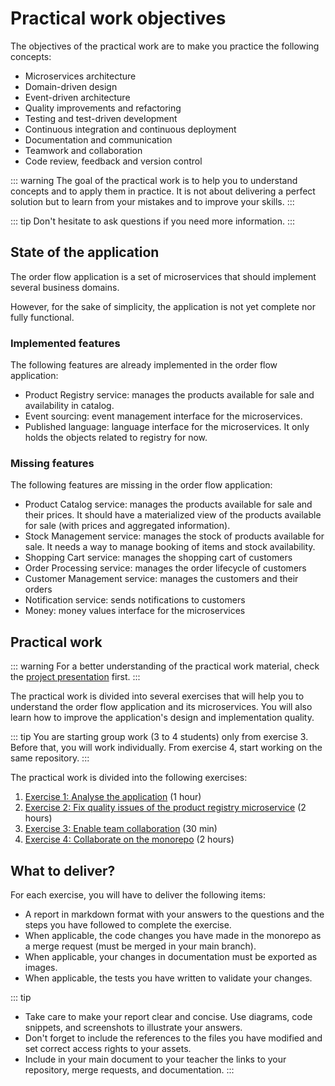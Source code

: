# Practical work objectives

The objectives of the practical work are to make you practice the following concepts:
- Microservices architecture
- Domain-driven design
- Event-driven architecture
- Quality improvements and refactoring
- Testing and test-driven development
- Continuous integration and continuous deployment
- Documentation and communication
- Teamwork and collaboration
- Code review, feedback and version control

::: warning
The goal of the practical work is to help you to understand concepts and to apply them in practice. It is not about delivering a perfect solution but to learn from your mistakes and to improve your skills.
:::

::: tip
Don't hesitate to ask questions if you need more information.
:::

## State of the application

The order flow application is a set of microservices that should implement several business domains.

However, for the sake of simplicity, the application is not yet complete nor fully functional.

### Implemented features

The following features are already implemented in the order flow application:

- Product Registry service: manages the products available for sale and availability in catalog.
- Event sourcing: event management interface for the microservices.
- Published language: language interface for the microservices. It only holds the objects related to registry for now.

### Missing features

The following features are missing in the order flow application:

- Product Catalog service: manages the products available for sale and their prices. It should have a materialized view of the products available for sale (with prices and aggregated information).
- Stock Management service: manages the stock of products available for sale. It needs a way to manage booking of items and stock availability.
- Shopping Cart service: manages the shopping cart of customers
- Order Processing service: manages the order lifecycle of customers
- Customer Management service: manages the customers and their orders
- Notification service: sends notifications to customers
- Money: money values interface for the microservices

## Practical work

::: warning
For a better understanding of the practical work material, check the [project presentation](../project-presentation) first.
:::

The practical work is divided into several exercises that will help you to understand the order flow application and its microservices. You will also learn how to improve the application's design and implementation quality.

::: tip
You are starting group work (3 to 4 students) only from exercise 3. Before that, you will work individually.
From exercise 4, start working on the same repository.
:::

The practical work is divided into the following exercises:

1. [Exercise 1: Analyse the application](./exercise-1.html) (1 hour)
2. [Exercise 2: Fix quality issues of the product registry microservice](./exercise-2) (2 hours)
3. [Exercise 3: Enable team collaboration](./exercise-3) (30 min)
4. [Exercise 4: Collaborate on the monorepo](./exercise-4) (2 hours)
<!-- 5. [Exercise 5: Centralize logs and enable monitoring](./exercise-5) (1 hour)
6. [Exercise 6: CI/CD for application building](./exercise-6) (1 hour) -->

<!-- Going further (optional):

7. [Exercise 7: CI/CD: leverage NX features for monorepo](./exercise-7)
8. [Exercise 8: Implement the product catalog materialized view](./exercise-8)
9. [Exercise 9: Implement the stock management booking feature](./exercise-9) -->

## What to deliver?

For each exercise, you will have to deliver the following items:
- A report in markdown format with your answers to the questions and the steps you have followed to complete the exercise.
- When applicable, the code changes you have made in the monorepo as a merge request (must be merged in your main branch).
- When applicable, your changes in documentation must be exported as images.
- When applicable, the tests you have written to validate your changes.

::: tip
- Take care to make your report clear and concise. Use diagrams, code snippets, and screenshots to illustrate your answers.
- Don't forget to include the references to the files you have modified and set correct access rights to your assets.
- Include in your main document to your teacher the links to your repository, merge requests, and documentation.
:::
